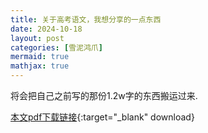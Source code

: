 ```yaml
---
title: 关于高考语文，我想分享的一点东西
date: 2024-10-18
layout: post
categories: [雪泥鸿爪]
mermaid: true 
mathjax: true
---
```


将会把自己之前写的那份1.2w字的东西搬运过来.

[本文pdf下载链接](/assets/pdfs/ch_exp.pdf){:target="_blank" download}